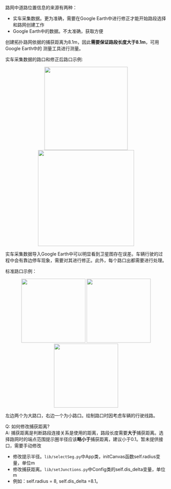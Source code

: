 路网中道路位置信息的来源有两种：
- 实车采集数据。更为准确，需要在Google Earth中进行修正才能开始路段选择和路网创建工作
- Google Earth中的数据。不太准确，获取方便

创建拓扑路网依据的捕获距离为8.1m，因此**需要保证路段长度大于8.1m**，可用Google Earth中的 测量工具进行测量。

实车采集数据的路口和修正后路口示例:  
<div align="center">
<img src="../figure/intersection_GPS.png" width="260"/>
<img src="../figure/intersection_GPS_modify.png" width="300"/>
</div>

实车采集数据导入Google Earth中可以明显看到卫星图存在误差。车辆行驶的过程中会有靠边停车现象，需要对其进行修正。此外，每个路口出都需要进行处理。

标准路口示例：
<div align="center">
<img src="../figure/intersection_big1.png" width="200"/>
<img src="../figure/intersection_big2.png" width="200"/>
<img src="../figure/intersection_norm1.png" width="200"/>
</div>

左边两个为大路口，右边一个为小路口。绘制路口时因考虑车辆的行驶线路。

Q: 如何修改捕获距离?   
A: 捕获距离是判断路段连接关系是使用的距离，路段长度需要**大于**捕获距离。选择路网时的端点范围提示圈半径应该**略小于**捕获距离，建议小于0.1。暂未提供接口，需要手动修改
- 修改提示半径。`lib/selectSeg.py`中App类，initCanvas函数self.radius变量，单位m
- 修改捕获距离。`lib/setJunctions.py`中Config类的self.dis_delta变量，单位m
- 例如：self.radius = 8, self.dis_delta =8.1。

